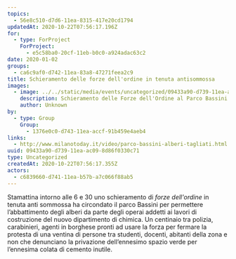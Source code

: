 ```yaml
---
topics:
  - 56e8c510-d7d6-11ea-8315-417e20cd1794
updatedAt: 2020-10-22T07:56:17.196Z
for:
  - type: ForProject
    ForProject:
      - e5c58ba0-20cf-11eb-b0c0-a924adac63c2
date: 2020-01-02
groups:
  - ca6c9af0-d742-11ea-83a8-47271feea2c9
title: Schieramento delle forze dell'ordine in tenuta antisommossa
images:
  - image: ../../static/media/events/uncategorized/09433a90-d739-11ea-ac09-8d86f0330c71/2020-01-02-polizia.jpg
    description: Schieramento delle Forze dell'Ordine al Parco Bassini
    author: Unknown
by:
  - type: Group
    Group:
      - 1376e0c0-d743-11ea-accf-91b459e4aeb4
links:
  - http://www.milanotoday.it/video/parco-bassini-alberi-tagliati.html
uuid: 09433a90-d739-11ea-ac09-8d86f0330c71
type: Uncategorized
createdAt: 2020-10-22T07:56:17.355Z
actors:
  - c6839660-d741-11ea-b57b-a7c066f88ab5
---
```


Stamattina intorno alle 6 e 30 uno schieramento di *forze dell'ordine* in tenuta anti sommossa ha circondato il parco Bassini per permettere l’abbattimento degli alberi da parte degli operai addetti ai lavori di costruzione del nuovo dipartimento di chimica. Un centinaio tra polizia, carabinieri, agenti in borghese pronti ad usare la forza per fermare la protesta di una ventina di persone tra studenti, docenti, abitanti della zona e non che denunciano la privazione dell’ennesimo spazio verde per l’ennesima colata di cemento inutile.